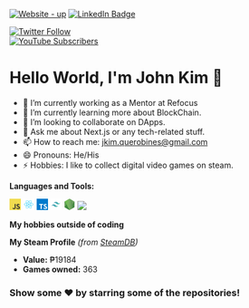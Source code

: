 [![Website - up](https://img.shields.io/static/v1?label=Website&message=up&color=2ea44f&logo=Github)](https://kkwebdev.xyz/)
[![LinkedIn Badge](https://img.shields.io/badge/LinkedIn-Profile-informational?style=flat&logo=linkedin&logoColor=white&color=0D76A8)](https://www.linkedin.com/in/john-kim-querobines-4507521b8/) 

[![Twitter Follow](https://img.shields.io/twitter/follow/Kerubi5s?style=social)](https://twitter.com/Kerubi5s)  
[![YouTube Subscribers](https://img.shields.io/youtube/channel/subscribers/UCq7toWyiMLII5QqpFi-FiiQ?label=Subscribe%20on%20YouTube&style=social)](https://www.youtube.com/channel/UCq7toWyiMLII5QqpFi-FiiQ)

# Hello World, I'm John Kim 👋

- 💼 I’m currently working as a Mentor at Refocus
- 🌱 I’m currently learning more about BlockChain.
- 👯 I’m looking to collaborate on DApps.
- 💬 Ask me about Next.js or any tech-related stuff.
- 📫 How to reach me: jkim.querobines@gmail.com
- 😄 Pronouns: He/His
- ⚡ Hobbies: I like to collect digital video games on steam.

**Languages and Tools:**  

<code><img height="20" src="https://raw.githubusercontent.com/github/explore/80688e429a7d4ef2fca1e82350fe8e3517d3494d/topics/javascript/javascript.png"></code>
<code><img height="20" src="https://raw.githubusercontent.com/github/explore/80688e429a7d4ef2fca1e82350fe8e3517d3494d/topics/react/react.png"></code>
<code><img height="20" src="https://raw.githubusercontent.com/github/explore/80688e429a7d4ef2fca1e82350fe8e3517d3494d/topics/typescript/typescript.png"></code>
<code><img height="20" src="https://raw.githubusercontent.com/github/explore/80688e429a7d4ef2fca1e82350fe8e3517d3494d/topics/tailwind/tailwind.png"></code>
<code><img height="20" src="https://raw.githubusercontent.com/github/explore/80688e429a7d4ef2fca1e82350fe8e3517d3494d/topics/nodejs/nodejs.png"></code>
<code><img height="20" src="https://docs.soliditylang.org/en/v0.8.13/_static/logo.svg"></code>

**My hobbies outside of coding**

**My Steam Profile** *(from [SteamDB](https://steamdb.info/calculator/76561198436519545/?cc=ph))*
* **Value:** ₱19184
* **Games owned:** 363


### Show some ❤️ by starring some of the repositories!
